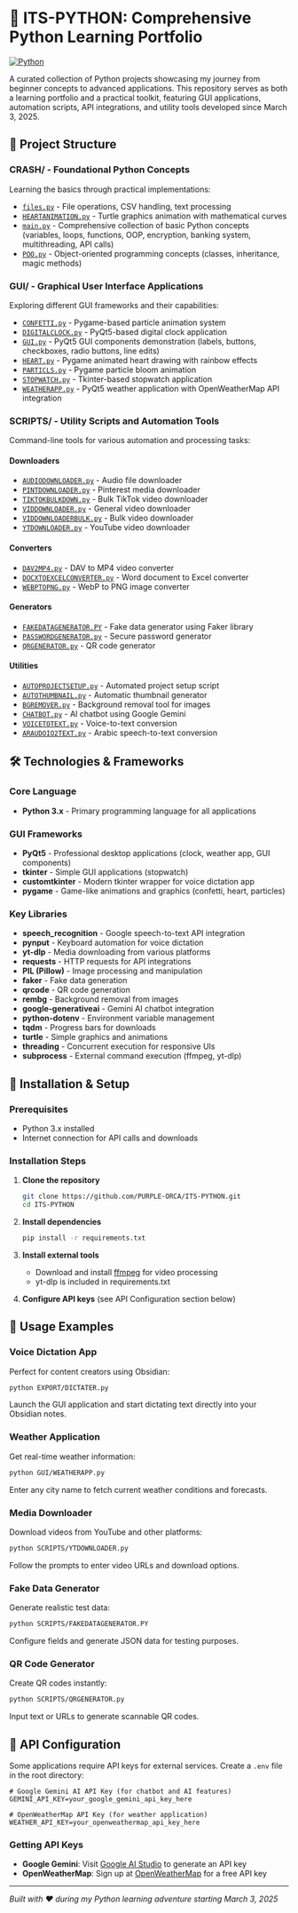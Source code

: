 # 🐍 ITS-PYTHON: Comprehensive Python Learning Portfolio

[![Python](https://img.shields.io/badge/Python-3.x-blue.svg)](https://www.python.org/)

A curated collection of Python projects showcasing my journey from beginner concepts to advanced applications. This repository serves as both a learning portfolio and a practical toolkit, featuring GUI applications, automation scripts, API integrations, and utility tools developed since March 3, 2025.

## 📂 Project Structure

### CRASH/ - Foundational Python Concepts
Learning the basics through practical implementations:
- [`files.py`](CRASH/files.py) - File operations, CSV handling, text processing
- [`HEARTANIMATION.py`](CRASH/HEARTANIMATION.py) - Turtle graphics animation with mathematical curves
- [`main.py`](CRASH/main.py) - Comprehensive collection of basic Python concepts (variables, loops, functions, OOP, encryption, banking system, multithreading, API calls)
- [`POO.py`](CRASH/POO.py) - Object-oriented programming concepts (classes, inheritance, magic methods)

### GUI/ - Graphical User Interface Applications
Exploring different GUI frameworks and their capabilities:
- [`CONFETTI.py`](GUI/CONFETTI.py) - Pygame-based particle animation system
- [`DIGITALCLOCK.py`](GUI/DIGITALCLOCK.py) - PyQt5-based digital clock application
- [`GUI.py`](GUI/GUI.py) - PyQt5 GUI components demonstration (labels, buttons, checkboxes, radio buttons, line edits)
- [`HEART.py`](GUI/HEART.py) - Pygame animated heart drawing with rainbow effects
- [`PARTICLS.py`](GUI/PARTICLS.py) - Pygame particle bloom animation
- [`STOPWATCH.py`](GUI/STOPWATCH.py) - Tkinter-based stopwatch application
- [`WEATHERAPP.py`](GUI/WEATHERAPP.py) - PyQt5 weather application with OpenWeatherMap API integration

### SCRIPTS/ - Utility Scripts and Automation Tools
Command-line tools for various automation and processing tasks:

#### Downloaders
- [`AUDIODOWNLOADER.py`](SCRIPTS/AUDIODOWNLOADER.py) - Audio file downloader
- [`PINTDOWNLOADER.py`](SCRIPTS/PINTDOWNLOADER.py) - Pinterest media downloader
- [`TIKTOKBULKDOWN.py`](SCRIPTS/TIKTOKBULKDOWN.py) - Bulk TikTok video downloader
- [`VIDDOWNLOADER.py`](SCRIPTS/VIDDOWNLOADER.py) - General video downloader
- [`VIDDOWNLOADERBULK.py`](SCRIPTS/VIDDOWNLOADERBULK.py) - Bulk video downloader
- [`YTDOWNLOADER.py`](SCRIPTS/YTDOWNLOADER.py) - YouTube video downloader

#### Converters
- [`DAV2MP4.py`](SCRIPTS/DAV2MP4.py) - DAV to MP4 video converter
- [`DOCXTOEXCELCONVERTER.py`](SCRIPTS/DOCXTOEXCELCONVERTER.py) - Word document to Excel converter
- [`WEBPTOPNG.py`](SCRIPTS/WEBPTOPNG.py) - WebP to PNG image converter

#### Generators
- [`FAKEDATAGENERATOR.PY`](SCRIPTS/FAKEDATAGENERATOR.PY) - Fake data generator using Faker library
- [`PASSWORDGENERATOR.py`](SCRIPTS/PASSWORDGENERATOR.py) - Secure password generator
- [`QRGENERATOR.py`](SCRIPTS/QRGENERATOR.py) - QR code generator

#### Utilities
- [`AUTOPROJECTSETUP.py`](SCRIPTS/AUTOPROJECTSETUP.py) - Automated project setup script
- [`AUTOTHUMBNAIL.py`](SCRIPTS/AUTOTHUMBNAIL.py) - Automatic thumbnail generator
- [`BGREMOVER.py`](SCRIPTS/BGREMOVER.py) - Background removal tool for images
- [`CHATBOT.py`](SCRIPTS/CHATBOT.py) - AI chatbot using Google Gemini
- [`VOICETOTEXT.py`](SCRIPTS/VOICETOTEXT.py) - Voice-to-text conversion
- [`ARAUDOIO2TEXT.py`](SCRIPTS/ARAUDOIO2TEXT.py) - Arabic speech-to-text conversion

## 🛠️ Technologies & Frameworks

### Core Language
- **Python 3.x** - Primary programming language for all applications

### GUI Frameworks
- **PyQt5** - Professional desktop applications (clock, weather app, GUI components)
- **tkinter** - Simple GUI applications (stopwatch)
- **customtkinter** - Modern tkinter wrapper for voice dictation app
- **pygame** - Game-like animations and graphics (confetti, heart, particles)

### Key Libraries
- **speech_recognition** - Google speech-to-text API integration
- **pynput** - Keyboard automation for voice dictation
- **yt-dlp** - Media downloading from various platforms
- **requests** - HTTP requests for API integrations
- **PIL (Pillow)** - Image processing and manipulation
- **faker** - Fake data generation
- **qrcode** - QR code generation
- **rembg** - Background removal from images
- **google-generativeai** - Gemini AI chatbot integration
- **python-dotenv** - Environment variable management
- **tqdm** - Progress bars for downloads
- **turtle** - Simple graphics and animations
- **threading** - Concurrent execution for responsive UIs
- **subprocess** - External command execution (ffmpeg, yt-dlp)

## 🚀 Installation & Setup

### Prerequisites
- Python 3.x installed
- Internet connection for API calls and downloads

### Installation Steps
1. **Clone the repository**
   ```bash
   git clone https://github.com/PURPLE-ORCA/ITS-PYTHON.git
   cd ITS-PYTHON
   ```

2. **Install dependencies**
   ```bash
   pip install -r requirements.txt
   ```

3. **Install external tools**
   - Download and install [ffmpeg](https://ffmpeg.org/download.html) for video processing
   - yt-dlp is included in requirements.txt

4. **Configure API keys** (see API Configuration section below)

## 📖 Usage Examples

### Voice Dictation App
Perfect for content creators using Obsidian:
```bash
python EXPORT/DICTATER.py
```
Launch the GUI application and start dictating text directly into your Obsidian notes.

### Weather Application
Get real-time weather information:
```bash
python GUI/WEATHERAPP.py
```
Enter any city name to fetch current weather conditions and forecasts.

### Media Downloader
Download videos from YouTube and other platforms:
```bash
python SCRIPTS/YTDOWNLOADER.py
```
Follow the prompts to enter video URLs and download options.

### Fake Data Generator
Generate realistic test data:
```bash
python SCRIPTS/FAKEDATAGENERATOR.PY
```
Configure fields and generate JSON data for testing purposes.

### QR Code Generator
Create QR codes instantly:
```bash
python SCRIPTS/QRGENERATOR.py
```
Input text or URLs to generate scannable QR codes.

## 🔑 API Configuration

Some applications require API keys for external services. Create a `.env` file in the root directory:

```env
# Google Gemini AI API Key (for chatbot and AI features)
GEMINI_API_KEY=your_google_gemini_api_key_here

# OpenWeatherMap API Key (for weather application)
WEATHER_API_KEY=your_openweathermap_api_key_here
```

### Getting API Keys
- **Google Gemini**: Visit [Google AI Studio](https://makersuite.google.com/app/apikey) to generate an API key
- **OpenWeatherMap**: Sign up at [OpenWeatherMap](https://openweathermap.org/api) for a free API key
---


*Built with ❤️ during my Python learning adventure starting March 3, 2025*